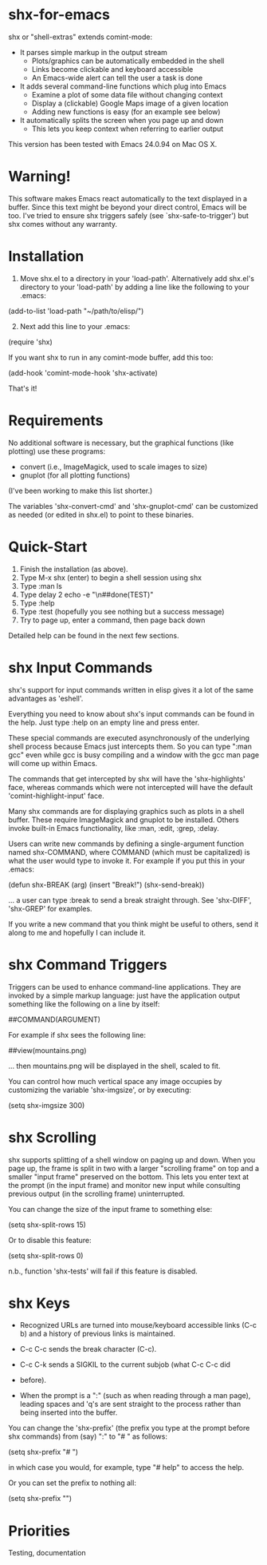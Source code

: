 shx-for-emacs
=============

shx or "shell-extras" extends comint-mode:

- It parses simple markup in the output stream
  - Plots/graphics can be automatically embedded in the shell
  - Links become clickable and keyboard accessible
  - An Emacs-wide alert can tell the user a task is done
- It adds several command-line functions which plug into Emacs
  - Examine a plot of some data file without changing context
  - Display a (clickable) Google Maps image of a given location
  - Adding new functions is easy (for an example see below)
- It automatically splits the screen when you page up and down
  - This lets you keep context when referring to earlier output

This version has been tested with Emacs 24.0.94 on Mac OS X.


Warning!
========

This software makes Emacs react automatically to the text displayed
in a buffer.  Since this text might be beyond your direct control,
Emacs will be too.  I've tried to ensure shx triggers safely (see
`shx-safe-to-trigger') but shx comes without any warranty.


Installation
============

1. Move shx.el to a directory in your 'load-path'.  Alternatively
   add shx.el's directory to your 'load-path' by adding a line like
   the following to your .emacs:

  (add-to-list 'load-path "~/path/to/elisp/")

2. Next add this line to your .emacs:

  (require 'shx)

If you want shx to run in any comint-mode buffer, add this too:

  (add-hook 'comint-mode-hook 'shx-activate)

That's it!


Requirements
============

No additional software is necessary, but the graphical functions
(like plotting) use these programs:

- convert (i.e., ImageMagick, used to scale images to size)
- gnuplot (for all plotting functions)

(I've been working to make this list shorter.)

The variables 'shx-convert-cmd' and 'shx-gnuplot-cmd' can be
customized as needed (or edited in shx.el) to point to these
binaries.


Quick-Start
===========

1. Finish the installation (as above).
2. Type M-x shx (enter) to begin a shell session using shx
3. Type :man ls
4. Type delay 2 echo -e "\n##done(TEST)"
5. Type :help
6. Type :test (hopefully you see nothing but a success message)
7. Try to page up, enter a command, then page back down

Detailed help can be found in the next few sections.


shx Input Commands
==================

shx's support for input commands written in elisp gives it a lot of
the same advantages as 'eshell'.

Everything you need to know about shx's input commands can be found
in the help.  Just type :help on an empty line and press enter.

These special commands are executed asynchronously of the
underlying shell process because Emacs just intercepts them.  So
you can type ":man gcc" even while gcc is busy compiling and a
window with the gcc man page will come up within Emacs.

The commands that get intercepted by shx will have the
'shx-highlights' face, whereas commands which were not intercepted
will have the default 'comint-highlight-input' face.

Many shx commands are for displaying graphics such as plots in a
shell buffer.  These require ImageMagick and gnuplot to be
installed.  Others invoke built-in Emacs functionality, like :man,
:edit, :grep, :delay.

Users can write new commands by defining a single-argument function
named shx-COMMAND, where COMMAND (which must be capitalized) is
what the user would type to invoke it.  For example if you put this
in your .emacs:

  (defun shx-BREAK (arg) (insert "Break!") (shx-send-break))

... a user can type :break to send a break straight through.  See
'shx-DIFF', 'shx-GREP' for examples.

If you write a new command that you think might be useful to
others, send it along to me and hopefully I can include it.


shx Command Triggers
====================

Triggers can be used to enhance command-line applications.  They
are invoked by a simple markup language: just have the application
output something like the following on a line by itself:

  ##COMMAND(ARGUMENT)

For example if shx sees the following line:

  ##view(mountains.png)

... then mountains.png will be displayed in the shell, scaled to fit.

You can control how much vertical space any image occupies by
customizing the variable 'shx-imgsize', or by executing:

  (setq shx-imgsize 300)


shx Scrolling
=============

shx supports splitting of a shell window on paging up and down.
When you page up, the frame is split in two with a larger
"scrolling frame" on top and a smaller "input frame" preserved on
the bottom.  This lets you enter text at the prompt (in the input
frame) and monitor new input while consulting previous output (in
the scrolling frame) uninterrupted.

You can change the size of the input frame to something else:

  (setq shx-split-rows 15)

Or to disable this feature:

  (setq shx-split-rows 0)

n.b., function 'shx-tests' will fail if this feature is disabled.


shx Keys
========

- Recognized URLs are turned into mouse/keyboard accessible links
  (C-c b) and a history of previous links is maintained.

- C-c C-c sends the break character (C-c).

- C-c C-k sends a SIGKIL to the current subjob (what C-c C-c did
- before).

- When the prompt is a ":" (such as when reading through a man
  page), leading spaces and 'q's are sent straight to the process
  rather than being inserted into the buffer.

You can change the 'shx-prefix' (the prefix you type at the prompt
before shx commands) from (say) ":" to "# " as follows:

  (setq shx-prefix "# ")

in which case you would, for example, type "# help" to access the
help.

Or you can set the prefix to nothing all:

  (setq shx-prefix "")


Priorities
==========

Testing, documentation
